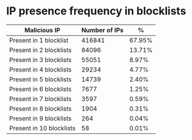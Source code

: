 # IP presence frequency in blocklists
| Malicious IP | Number of IPs | % |
|----|----|----|
| Present in 1 blocklist | 416841 | 67.95% |
| Present in 2 blocklists | 84096 | 13.71% |
| Present in 3 blocklists | 55051 | 8.97% |
| Present in 4 blocklists | 29234 | 4.77% |
| Present in 5 blocklists | 14739 | 2.40% |
| Present in 6 blocklists | 7677 | 1.25% |
| Present in 7 blocklists | 3597 | 0.59% |
| Present in 8 blocklists | 1904 | 0.31% |
| Present in 9 blocklists | 264 | 0.04% |
| Present in 10 blocklists | 58 | 0.01% |
